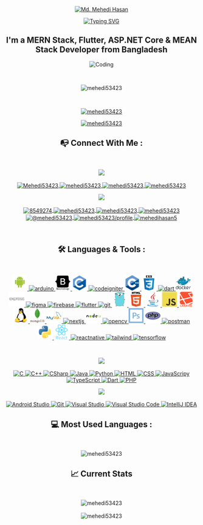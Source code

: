 <p align="center"><a href="https://git.io/typing-svg"><img src="https://readme-typing-svg.herokuapp.com?font=Fira+Code&weight=700&size=30&pause=1000&color=5BF77D&width=435&lines=Hi+👋" alt="Md. Mehedi Hasan" /></a></p>

<p align="center"><a href="https://git.io/typing-svg"><img src="https://readme-typing-svg.herokuapp.com?font=Fira+Code&weight=700&size=30&pause=1000&color=5BF77D&width=435&lines=I'm+Md.+Mehedi+Hasan" alt="Typing SVG" /></a></p>

<h2 align="center">I'm a MERN Stack, Flutter, ASP.NET Core & MEAN Stack Developer from Bangladesh</h2>

<p align="center"><img alt="Coding" width="400" src="https://cdn.dribbble.com/users/1162077/screenshots/3848914/programmer.gif"></p>

<br/>

<p align="center">
  <img src="https://komarev.com/ghpvc/?username=mehedi53423&label=Profile%20views&color=0e75b6&style=flat" alt="mehedi53423" />
</p>

<br/>

<p align="center">
  <a href="https://github.com/ryo-ma/github-profile-trophy">
    <img src="https://github-profile-trophy.vercel.app/?username=mehedi53423" alt="mehedi53423" />
   </a>
</p>

<p align="center">
  <a href="https://twitter.com/mehedi53423" target="blank">
    <img src="https://img.shields.io/twitter/follow/mehedi53423?logo=twitter&style=for-the-badge" alt="mehedi53423" />
   </a>
</p>

<h2 align="center">📭 Connect With Me : </h2>

<br/>

<!-- Social Media Badge Start -->
<div align="center">
  <p align="center">
    <a href="https://github.com/Mehedi53423">
      <img src="https://img.shields.io/badge/Social Medias:-brightgreen" />
    </a>
  </p>
</div>
<!-- Social Media Badge End -->

<!-- Social Media List Start -->
<p align="center">
   <a href="https://fb.com/mehedi53423" target="blank">
    <img align="center" src="https://raw.githubusercontent.com/rahuldkjain/github-profile-readme-generator/master/src/images/icons/Social/facebook.svg" alt="Mehedi53423" height="48" width="50" Title="Facebook" />
  </a>
  <a href="https://twitter.com/mehedi53423" target="blank">
    <img align="center" src="https://skillicons.dev/icons?i=twitter" alt="mehedi53423" Title="Twitter" />
  </a>
   <a href="https://instagram.com/mehedi53423" target="blank">
    <img align="center" src="https://skillicons.dev/icons?i=instagram" alt="mehedi53423" Title="Instagram" />
  </a>
  <a href="https://linkedin.com/in/mehedi53423" target="blank">
    <img align="center" src="https://skillicons.dev/icons?i=linkedin" alt="mehedi53423" Title="LinkedIn" />
  </a>
</p>
<!-- Social Media List End -->

<!-- Learning Platforms Badge Start -->
<div align="center">
  <p align="center">
    <a href="https://github.com/Mehedi53423">
      <img src="https://img.shields.io/badge/Learning Platforms:-brightgreen" />
    </a>
  </p>
</div>
<!-- Learning Platforms Badge End -->

<!-- Learning Platforms List Start -->
<p align="center">
   <a href="https://stackoverflow.com/users/8549274" target="blank">
    <img align="center" src="https://skillicons.dev/icons?i=stackoverflow" alt="8549274" Title="StackOverflow" />
  </a>
  <a href="https://kaggle.com/mehedi53423" target="blank">
    <img align="center" src="https://raw.githubusercontent.com/rahuldkjain/github-profile-readme-generator/master/src/images/icons/Social/kaggle.svg" alt="mehedi53423" height="48" width="40" Title="Kaggle" />
  </a>
  <a href="https://www.hackerrank.com/mehedi53423" target="blank">
    <img align="center" src="https://raw.githubusercontent.com/rahuldkjain/github-profile-readme-generator/master/src/images/icons/Social/hackerrank.svg" alt="mehedi53423" height="48" width="40" Title="HackerRank" />
  </a>
  <a href="https://codeforces.com/profile/mehedi53423" target="blank">
    <img align="center" src="https://raw.githubusercontent.com/rahuldkjain/github-profile-readme-generator/master/src/images/icons/Social/codeforces.svg" alt="mehedi53423" height="48" width="40" Title="CodeForces" />
  </a>
  <a href="https://www.hackerearth.com/@mehedi53423" target="blank">
    <img align="center" src="https://raw.githubusercontent.com/rahuldkjain/github-profile-readme-generator/master/src/images/icons/Social/hackerearth.svg" alt="@mehedi53423" height="48" width="40" Title="HackerEarth" />
  </a>
  <a href="https://auth.geeksforgeeks.org/user/mehedi53423/profile" target="blank">
    <img align="center" src="https://raw.githubusercontent.com/rahuldkjain/github-profile-readme-generator/master/src/images/icons/Social/geeks-for-geeks.svg" alt="mehedi53423/profile" height="48" width="40" Title="GeeksForGeeks" />
  </a>
  <a href="https://www.youtube.com/c/mehedihasan5" target="blank">
    <img align="center" src="https://raw.githubusercontent.com/rahuldkjain/github-profile-readme-generator/master/src/images/icons/Social/youtube.svg" alt="mehedihasan5" height="48" width="40" Title="Youtube" />
  </a>
</p>
<!-- Learning Platforms List End -->

<br/>

<h2 align="center">🛠 Languages & Tools : </h2>

<br/>

<p align="center">
  <a href="https://developer.android.com" target="_blank" rel="noreferrer">
    <img src="https://raw.githubusercontent.com/devicons/devicon/master/icons/android/android-original-wordmark.svg" alt="android" width="40" height="40"/>
  </a>
  <a href="https://www.arduino.cc/" target="_blank" rel="noreferrer">
    <img src="https://cdn.worldvectorlogo.com/logos/arduino-1.svg" alt="arduino" width="40" height="40"/>
  </a>
  <a href="https://getbootstrap.com" target="_blank" rel="noreferrer">
    <img src="https://raw.githubusercontent.com/devicons/devicon/master/icons/bootstrap/bootstrap-plain-wordmark.svg" alt="bootstrap" width="40" height="40"/> 
  </a>
  <a href="https://www.cprogramming.com/" target="_blank" rel="noreferrer">
    <img src="https://raw.githubusercontent.com/devicons/devicon/master/icons/c/c-original.svg" alt="c" width="40" height="40"/>
  </a>
  <a href="https://codeigniter.com" target="_blank" rel="noreferrer">
    <img src="https://cdn.worldvectorlogo.com/logos/codeigniter.svg" alt="codeigniter" width="40" height="40"/>
  </a>
  <a href="https://www.w3schools.com/cpp/" target="_blank" rel="noreferrer">
    <img src="https://raw.githubusercontent.com/devicons/devicon/master/icons/cplusplus/cplusplus-original.svg" alt="cplusplus" width="40" height="40"/> 
  </a>
  <a href="https://www.w3schools.com/css/" target="_blank" rel="noreferrer">
    <img src="https://raw.githubusercontent.com/devicons/devicon/master/icons/css3/css3-original-wordmark.svg" alt="css3" width="40" height="40"/> 
  </a> 
  <a href="https://dart.dev" target="_blank" rel="noreferrer"> 
    <img src="https://www.vectorlogo.zone/logos/dartlang/dartlang-icon.svg" alt="dart" width="40" height="40"/>
  </a> 
  <a href="https://www.docker.com/" target="_blank" rel="noreferrer"> 
    <img src="https://raw.githubusercontent.com/devicons/devicon/master/icons/docker/docker-original-wordmark.svg" alt="docker" width="40" height="40"/> 
  </a> 
  <a href="https://expressjs.com" target="_blank" rel="noreferrer"> 
    <img src="https://raw.githubusercontent.com/devicons/devicon/master/icons/express/express-original-wordmark.svg" alt="express" width="40" height="40"/> 
  </a> 
  <a href="https://www.figma.com/" target="_blank" rel="noreferrer"> 
    <img src="https://www.vectorlogo.zone/logos/figma/figma-icon.svg" alt="figma" width="40" height="40"/> 
  </a> 
  <a href="https://firebase.google.com/" target="_blank" rel="noreferrer"> 
    <img src="https://www.vectorlogo.zone/logos/firebase/firebase-icon.svg" alt="firebase" width="40" height="40"/> 
  </a> 
  <a href="https://flutter.dev" target="_blank" rel="noreferrer" title="Flutter"> 
    <img src="https://www.vectorlogo.zone/logos/flutterio/flutterio-icon.svg" alt="flutter" width="40" height="40"/> 
  </a> 
  <a href="https://git-scm.com/" target="_blank" rel="noreferrer"> 
    <img src="https://www.vectorlogo.zone/logos/git-scm/git-scm-icon.svg" alt="git" width="40" height="40"/> 
  </a>
  <a href="https://golang.org" target="_blank" rel="noreferrer"> 
    <img src="https://raw.githubusercontent.com/devicons/devicon/master/icons/go/go-original.svg" alt="go" width="40" height="40"/> 
  </a> 
  <a href="https://www.w3.org/html/" target="_blank" rel="noreferrer"> 
    <img src="https://raw.githubusercontent.com/devicons/devicon/master/icons/html5/html5-original-wordmark.svg" alt="html5" width="40" height="40"/> 
  </a> 
  <a href="https://www.java.com" target="_blank" rel="noreferrer"> 
    <img src="https://raw.githubusercontent.com/devicons/devicon/master/icons/java/java-original.svg" alt="java" width="40" height="40"/> 
  </a> 
  <a href="https://developer.mozilla.org/en-US/docs/Web/JavaScript" target="_blank" rel="noreferrer"> 
    <img src="https://raw.githubusercontent.com/devicons/devicon/master/icons/javascript/javascript-original.svg" alt="javascript" width="40" height="40"/> 
  </a> 
  <a href="https://laravel.com/" target="_blank" rel="noreferrer">
    <img src="https://raw.githubusercontent.com/devicons/devicon/master/icons/laravel/laravel-plain-wordmark.svg" alt="laravel" width="40" height="40"/> 
  </a> 
  <a href="https://www.linux.org/" target="_blank" rel="noreferrer"> 
    <img src="https://raw.githubusercontent.com/devicons/devicon/master/icons/linux/linux-original.svg" alt="linux" width="40" height="40"/> 
  </a> <a href="https://www.mongodb.com/" target="_blank" rel="noreferrer"> 
    <img src="https://raw.githubusercontent.com/devicons/devicon/master/icons/mongodb/mongodb-original-wordmark.svg" alt="mongodb" width="40" height="40"/> 
  </a> 
  <a href="https://www.mysql.com/" target="_blank" rel="noreferrer"> 
    <img src="https://raw.githubusercontent.com/devicons/devicon/master/icons/mysql/mysql-original-wordmark.svg" alt="mysql" width="40" height="40"/> 
  </a> 
  <a href="https://nextjs.org/" target="_blank" rel="noreferrer"> 
    <img src="https://cdn.worldvectorlogo.com/logos/nextjs-2.svg" alt="nextjs" width="40" height="40"/> 
  </a> 
  <a href="https://nodejs.org" target="_blank" rel="noreferrer"> 
    <img src="https://raw.githubusercontent.com/devicons/devicon/master/icons/nodejs/nodejs-original-wordmark.svg" alt="nodejs" width="40" height="40"/> 
  </a> 
  <a href="https://opencv.org/" target="_blank" rel="noreferrer"> 
    <img src="https://www.vectorlogo.zone/logos/opencv/opencv-icon.svg" alt="opencv" width="40" height="40"/> 
  </a> 
  <a href="https://www.photoshop.com/en" target="_blank" rel="noreferrer"> 
    <img src="https://raw.githubusercontent.com/devicons/devicon/master/icons/photoshop/photoshop-line.svg" alt="photoshop" width="40" height="40"/> 
  </a> 
  <a href="https://www.php.net" target="_blank" rel="noreferrer"> 
    <img src="https://raw.githubusercontent.com/devicons/devicon/master/icons/php/php-original.svg" alt="php" width="40" height="40"/> 
  </a> 
  <a href="https://postman.com" target="_blank" rel="noreferrer"> 
    <img src="https://www.vectorlogo.zone/logos/getpostman/getpostman-icon.svg" alt="postman" width="40" height="40"/>
  </a> 
  <a href="https://www.python.org" target="_blank" rel="noreferrer"> 
    <img src="https://raw.githubusercontent.com/devicons/devicon/master/icons/python/python-original.svg" alt="python" width="40" height="40"/> 
  </a> 
  <a href="https://reactjs.org/" target="_blank" rel="noreferrer">
    <img src="https://raw.githubusercontent.com/devicons/devicon/master/icons/react/react-original-wordmark.svg" alt="react" width="40" height="40"/> 
  </a>
  <a href="https://reactnative.dev/" target="_blank" rel="noreferrer">
    <img src="https://reactnative.dev/img/header_logo.svg" alt="reactnative" width="40" height="40"/>
  </a> 
  <a href="https://tailwindcss.com/" target="_blank" rel="noreferrer"> 
    <img src="https://www.vectorlogo.zone/logos/tailwindcss/tailwindcss-icon.svg" alt="tailwind" width="40" height="40"/> 
  </a> 
  <a href="https://www.tensorflow.org" target="_blank" rel="noreferrer"> 
    <img src="https://www.vectorlogo.zone/logos/tensorflow/tensorflow-icon.svg" alt="tensorflow" width="40" height="40"/> 
  </a> 
</p>

<br/>

<!-- Languages Badge Start -->
<div align="center">
  <p align="center">
    <a href="https://github.com/Mehedi53423">
      <img src="https://img.shields.io/badge/Languages:-brightgreen" />
    </a>
  </p>
</div>
<!-- Languages Badge End -->

<!-- Languages List Start -->
<div align="center">
  <p align="center">
    <a href="https://github.com/Mehedi53423?tab=repositories">
      <img src="https://skillicons.dev/icons?i=c" title="C"/>
    </a>
    <a href="https://github.com/Mehedi53423?tab=repositories">
      <img src="https://skillicons.dev/icons?i=cpp" title="C++"/>
    </a>
    <a href="https://github.com/Mehedi53423?tab=repositories">
      <img src="https://skillicons.dev/icons?i=cs" title="CSharp"/>
    </a>
    <a href="https://github.com/Mehedi53423?tab=repositories">
      <img src="https://skillicons.dev/icons?i=java" title="Java"/>
    </a>
    <a href="https://github.com/Mehedi53423?tab=repositories">
      <img src="https://skillicons.dev/icons?i=py" title="Python"/>
    </a>
    <a href="https://github.com/Mehedi53423?tab=repositories">
      <img src="https://skillicons.dev/icons?i=html" title="HTML"/>
    </a>
    <a href="https://github.com/Mehedi53423?tab=repositories">
      <img src="https://skillicons.dev/icons?i=css" title="CSS"/>
    </a>
    <a href="https://github.com/Mehedi53423?tab=repositories">
      <img src="https://skillicons.dev/icons?i=js" title="JavaScripy"/>
    </a>
    <a href="https://github.com/Mehedi53423?tab=repositories">
      <img src="https://skillicons.dev/icons?i=ts" title="TypeScript"/>
    </a>
    <a href="https://github.com/Mehedi53423?tab=repositories">
      <img src="https://skillicons.dev/icons?i=dart" title="Dart"/>
    </a>
    <a href="https://github.com/Mehedi53423?tab=repositories">
      <img src="https://skillicons.dev/icons?i=php" title="PHP"/>
    </a>
  </p>
</div>
<!-- Languages List End -->

<!-- Development Tools Badge Start -->
<div align="center">
  <p align="center">
    <a href="https://github.com/Mehedi53423">
      <img src="https://img.shields.io/badge/Development Tools:-brightgreen" />
    </a>
  </p>
</div>
<!-- Development Tools Badge End -->

<!-- Development Tools List Start -->
<div align="center">
  <p align="center">
    <a href="https://github.com/dawidolko?tab=repositories">
      <img src="https://skillicons.dev/icons?i=androidstudio" title="Android Studio" /> 
    </a>
    <a href="https://github.com/dawidolko?tab=repositories">
      <img src="https://skillicons.dev/icons?i=git" title="Git" /> 
    </a>
    <a href="https://github.com/dawidolko?tab=repositories">
      <img src="https://skillicons.dev/icons?i=visualstudio" Title="Visual Studio" /> 
    </a>
    <a href="https://github.com/dawidolko?tab=repositories">
      <img src="https://skillicons.dev/icons?i=vscode" Title="Visual Studio Code" /> 
    </a>
    <a href="https://github.com/dawidolko?tab=repositories">
      <img src="https://skillicons.dev/icons?i=idea" Title="IntelliJ IDEA" /> 
    </a>
  </p>
</div>
<!-- Development Tools List Start -->

<h2 align="center">💻 Most Used Languages : </h2>

<br/>

<p align="center"><img src="https://github-readme-stats.vercel.app/api/top-langs?username=mehedi53423&langs_count=10&show_icons=true&hide_border=true&locale=en&layout=compact&theme=react" alt="mehedi53423" /></p>

<h2 align="center">📈 Current Stats</h2>

<br/>

<p align="center">
  <img src="https://github-readme-stats.vercel.app/api?username=mehedi53423&show_icons=true&locale=en&hide_border=true&border_radius=5&theme=react" alt="mehedi53423" />
  <br/>
  <br/>
  <img src="https://github-readme-streak-stats.herokuapp.com/?user=mehedi53423&hide_border=true&theme=react" alt="mehedi53423" />
</p>
